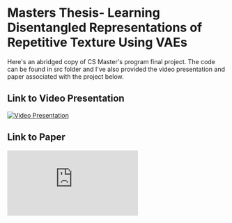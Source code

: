 # Masters Thesis- Learning Disentangled Representations of Repetitive Texture Using VAEs

Here's an abridged copy of CS Master's program final project. The code can be found in src folder and I've also provided the video presentation and paper associated with the project below. 

## Link to Video Presentation
[![Video Presentation](https://img.youtube.com/vi/0s-ID0SF0Xc/0.jpg)](https://www.youtube.com/watch?v=0s-ID0SF0Xc)

## Link to Paper
![](https://github.com/HoltSpalding/MastersThesis-DisentangledVAE/blob/main/Master_sProject.pdf)
